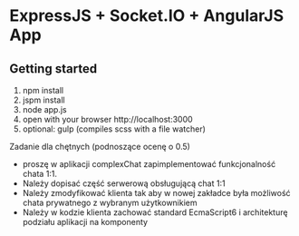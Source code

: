 # ExpressJS + Socket.IO + AngularJS App

## Getting started
  1. npm install
  2. jspm install
  3. node app.js
  4. open with your browser http://localhost:3000
  4. optional: gulp (compiles scss with a file watcher)
  
  
  
  Zadanie dla chętnych (podnoszące ocenę o 0.5)
  - proszę w aplikacji complexChat zapimplementować funkcjonalność chata 1:1.
  - Należy dopisać część serwerową obsługującą chat 1:1
  - Należy zmodyfikować klienta tak aby w nowej zakładce była możliwość chata prywatnego z wybranym użytkownikiem
  - Należy w kodzie klienta zachować standard EcmaScript6 i architekturę podziału aplikacji na komponenty